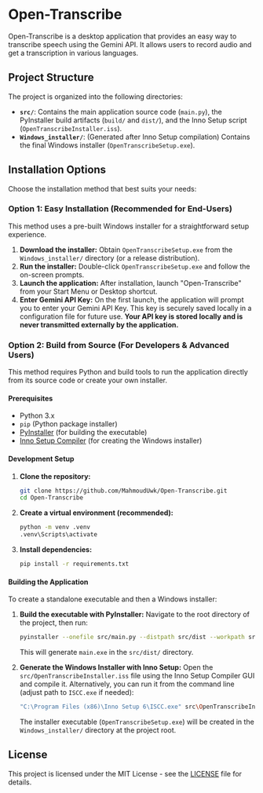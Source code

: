 # Open-Transcribe

Open-Transcribe is a desktop application that provides an easy way to transcribe speech using the Gemini API. It allows users to record audio and get a transcription in various languages.

## Project Structure

The project is organized into the following directories:

*   **`src/`**: Contains the main application source code (`main.py`), the PyInstaller build artifacts (`build/` and `dist/`), and the Inno Setup script (`OpenTranscribeInstaller.iss`).
*   **`Windows_installer/`**: (Generated after Inno Setup compilation) Contains the final Windows installer (`OpenTranscribeSetup.exe`).

## Installation Options

Choose the installation method that best suits your needs:

### Option 1: Easy Installation (Recommended for End-Users)

This method uses a pre-built Windows installer for a straightforward setup experience.

1.  **Download the installer:** Obtain `OpenTranscribeSetup.exe` from the `Windows_installer/` directory (or a release distribution).
2.  **Run the installer:** Double-click `OpenTranscribeSetup.exe` and follow the on-screen prompts.
3.  **Launch the application:** After installation, launch "Open-Transcribe" from your Start Menu or Desktop shortcut.
4.  **Enter Gemini API Key:** On the first launch, the application will prompt you to enter your Gemini API Key. This key is securely saved locally in a configuration file for future use. **Your API key is stored locally and is never transmitted externally by the application.**

### Option 2: Build from Source (For Developers & Advanced Users)

This method requires Python and build tools to run the application directly from its source code or create your own installer.

#### Prerequisites

*   Python 3.x
*   `pip` (Python package installer)
*   [PyInstaller](https://pyinstaller.org/) (for building the executable)
*   [Inno Setup Compiler](https://jrsoftware.org/isinfo.php) (for creating the Windows installer)

#### Development Setup

1.  **Clone the repository:**
    ```bash
    git clone https://github.com/MahmoudUwk/Open-Transcribe.git
    cd Open-Transcribe
    ```

2.  **Create a virtual environment (recommended):**
    ```bash
    python -m venv .venv
    .venv\Scripts\activate
    ```

3.  **Install dependencies:**
    ```bash
    pip install -r requirements.txt
    ```

#### Building the Application

To create a standalone executable and then a Windows installer:

1.  **Build the executable with PyInstaller:**
    Navigate to the root directory of the project, then run:
    ```bash
    pyinstaller --onefile src/main.py --distpath src/dist --workpath src/build
    ```
    This will generate `main.exe` in the `src/dist/` directory.

2.  **Generate the Windows Installer with Inno Setup:**
    Open the `src/OpenTranscribeInstaller.iss` file using the Inno Setup Compiler GUI and compile it. Alternatively, you can run it from the command line (adjust path to `ISCC.exe` if needed):
    ```bash
    "C:\Program Files (x86)\Inno Setup 6\ISCC.exe" src\OpenTranscribeInstaller.iss
    ```
    The installer executable (`OpenTranscribeSetup.exe`) will be created in the `Windows_installer/` directory at the project root.

## License

This project is licensed under the MIT License - see the [LICENSE](LICENSE) file for details.
